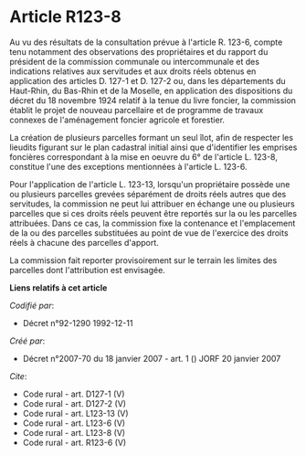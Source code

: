 # Article R123-8

Au vu des résultats de la consultation prévue à l'article R. 123-6, compte tenu notamment des observations des propriétaires
et du rapport du président de la commission communale ou intercommunale et des indications relatives aux servitudes et aux
droits réels obtenus en application des articles D. 127-1 et D. 127-2 ou, dans les départements du Haut-Rhin, du Bas-Rhin et
de la Moselle, en application des dispositions du décret du 18 novembre 1924 relatif à la tenue du livre foncier, la
commission établit le projet de nouveau parcellaire et de programme de travaux connexes de l'aménagement foncier agricole et
forestier. 

La création de plusieurs parcelles formant un seul îlot, afin de respecter les lieudits figurant sur le plan cadastral
initial ainsi que d'identifier les emprises foncières correspondant à la mise en oeuvre du 6° de l'article L. 123-8,
constitue l'une des exceptions mentionnées à l'article L. 123-6. 

Pour l'application de l'article L. 123-13, lorsqu'un propriétaire possède une ou plusieurs parcelles grevées séparément de
droits réels autres que des servitudes, la commission ne peut lui attribuer en échange une ou plusieurs parcelles que si ces
droits réels peuvent être reportés sur la ou les parcelles attribuées. Dans ce cas, la commission fixe la contenance et
l'emplacement de la ou des parcelles substituées au point de vue de l'exercice des droits réels à chacune des parcelles
d'apport. 

La commission fait reporter provisoirement sur le terrain les limites des parcelles dont l'attribution est envisagée.

**Liens relatifs à cet article**

_Codifié par_:

  - Décret n°92-1290 1992-12-11

_Créé par_:

  - Décret n°2007-70 du 18 janvier 2007 - art. 1 () JORF 20 janvier 2007

_Cite_:

  - Code rural - art. D127-1 (V)
  - Code rural - art. D127-2 (V)
  - Code rural - art. L123-13 (V)
  - Code rural - art. L123-6 (V)
  - Code rural - art. L123-8 (V)
  - Code rural - art. R123-6 (V)
